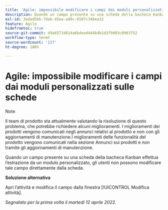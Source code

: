 ```yaml
---
title: 'Agile: impossibile modificare i campi dai moduli personalizzati sulle schede'
description: Quando un campo presente su una scheda della bacheca Kanban effettua l’estrazione da un modulo personalizzato, gli utenti non possono modificare tale campo direttamente dalla scheda.
exl-id: 3edad5bb-7deb-45ea-a89c-6587c34bea12
feature: Agile
hidefromtoc: true
source-git-commit: d9a6571d614a6bdead444b4b1d3f9d03c0963752
workflow-type: tm+mt
source-wordcount: '117'
ht-degree: 100%

---
```


# Agile: impossibile modificare i campi dai moduli personalizzati sulle schede

>[!NOTE]
>
>Il team di prodotto sta attualmente valutando la risoluzione di questo problema, che potrebbe richiedere alcuni miglioramenti. I miglioramenti dei prodotti vengono comunicati negli annunci relativi al prodotto e non con gli aggiornamenti di manutenzione.I miglioramenti delle funzionalità del prodotto vengono comunicati nella sezione Annunci sui prodotti e non tramite gli aggiornamenti di manutenzione.

Quando un campo presente su una scheda della bacheca Kanban effettua l’estrazione da un modulo personalizzato, gli utenti non possono modificare tale campo direttamente dalla scheda.

**Soluzione alternativa**

Apri l’attività e modifica il campo dalla finestra [!UICONTROL Modifica attività].

_Segnalato per la prima volta il martedì 12 aprile 2022._

